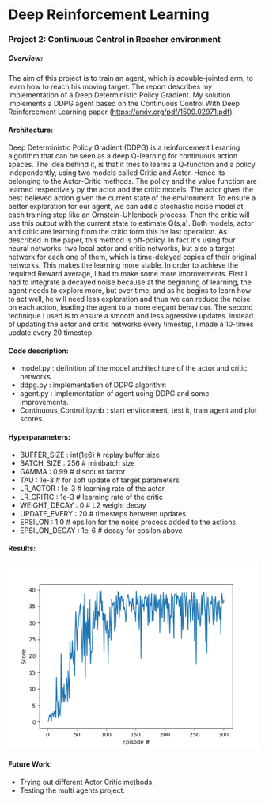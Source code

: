 # Deep Reinforcement Learning

### Project 2: Continuous Control in Reacher environment

##### Overview:

The aim of this project is to train an agent, which is adouble-jointed arm, to learn how to reach his moving target. The report describes my implementation of a Deep Deterministic Policy Gradient. My solution implements a DDPG agent based on the Continuous Control With Deep Reinforcement Learning paper (https://arxiv.org/pdf/1509.02971.pdf).

#### Architecture:

Deep Deterministic Policy Gradient (DDPG) is a reinforcement Leraning algorithm that can be seen as a deep Q-learning for continuous action spaces. The idea behind it, is that it tries to learns a Q-function and a policy independently, using two models called Critic and Actor. Hence its belonging to the Actor-Critic methods. The policy and the value function are learned respectively py the actor and the critic models. The actor gives the best believed action given the current state of the environment. To ensure a better exploration for our agent, we can add a stochastic noise model at each training step like an Ornstein-Uhlenbeck process. Then the critic will use this output with the current state to estimate Q(s,a). Both models, actor and critic are learning from the critic form this he last operation. As described in the paper, this method is off-policy. In fact it's using four neural networks: two local actor and critic networks, but also a target network for each one of them, which is time-delayed copies of their original networks. This makes the learning more stable.
In order to achieve the required Reward average, I had to make some more improvements. First I had to integrate a decayed noise because at the beginning of learning, the agent needs to explore more, but over time, and as he begins to learn how to act well, he will need less exploration and thus we can reduce the noise on each action, leading the agent to a more elegant behaviour. The second technique I used is to ensure a smooth and less agressive updates. instead of updating the actor and critic networks every timestep, I made a 10-times update every 20 timestep.

#### Code description:

- model.py : definition of the model architechture of the actor and critic networks.
- ddpg.py : implementation of DDPG algorithm
- agent.py : implementation of agent using DDPG and some improvements.
- Continuous_Control.ipynb : start environment, test it, train agent and plot scores.

#### Hyperparameters:

- BUFFER_SIZE : int(1e6) # replay buffer size
- BATCH_SIZE : 256 # minibatch size
- GAMMA : 0.99 # discount factor
- TAU : 1e-3 # for soft update of target parameters
- LR_ACTOR : 1e-3 # learning rate of the actor
- LR_CRITIC : 1e-3 # learning rate of the critic
- WEIGHT_DECAY : 0 # L2 weight decay
- UPDATE_EVERY : 20 # timesteps between updates
- EPSILON : 1.0 # epsilon for the noise process added to the actions
- EPSILON_DECAY : 1e-6 # decay for epsilon above

#### Results:

![image](results/Figure_1.png)

#### Future Work:
- Trying out different Actor Critic methods.
- Testing the multi agents project.
